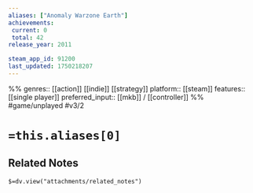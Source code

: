 ```yaml
---
aliases: ["Anomaly Warzone Earth"]
achievements:
 current: 0
 total: 42
release_year: 2011

steam_app_id: 91200
last_updated: 1750218207
---
```

%%
genres:: [[action]] [[indie]] [[strategy]]
platform:: [[steam]]
features:: [[single player]]
preferred_input:: [[mkb]] / [[controller]]
%%
#game/unplayed
#v3/2

# `=this.aliases[0]`
## Related Notes
`$=dv.view("attachments/related_notes")`